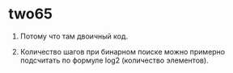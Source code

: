 # two65

1. Потому что там двоичный код.

2. Количество шагов при бинарном поиске можно примерно подсчитать по формуле log2 (количество элементов).
